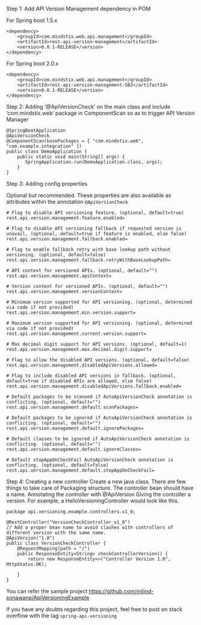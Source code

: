Step 1: Add API Version Management dependency in POM 

For Spring boot 1.5.x
```
<dependency>
    <groupId>com.mindstix.web.api.management</groupId>
    <artifactId>rest-api-version-management</artifactId>
    <version>0.0.1-RELEASE</version>
</dependency>
```
For Spring boot 2.0.x
```
<dependency>
    <groupId>com.mindstix.web.api.management</groupId>
    <artifactId>rest-api-version-management-SB2</artifactId>
    <version>0.0.1-RELEASE</version>
</dependency>
```
Step 2: Adding ‘@ApiVersionCheck’ on the main class and include ‘com.mindstix.web’ package in ComponentScan so as to trigger API Version Manager
```
@SpringBootApplication
@ApiVersionCheck
@ComponentScan(basePackages = { "com.mindstix.web", "com.example.integration" })
public class DemoApplication {
    public static void main(String[] args) {
       SpringApplication.run(DemoApplication.class, args);
    }
}
```
Step 3: Adding config properties

Optional but recommended. These properties are also available as attributes within the annotation `@ApiVersionCheck`
```
# Flag to disable API versioning feature. (optional, default=true)
rest.api.version.management.feature.enabled=

# Flag to disable API versioning fallback if requested version is unavail. (optional, default=true if feature is enabled, else false)
rest.api.version.management.fallback.enabled=

# Flag to enable fallback retry with base lookup path without versioning. (optional, default=false)
rest.api.version.management.fallback.retryWithBaseLookupPath=

# API context for versioned APIs. (optional, default="")
rest.api.version.management.apiContext=

# Version context for versioned APIs. (optional, default="")
rest.api.version.management.versionContext=

# Minimum version supported for API versioning. (optional, determined via code if not provided)
rest.api.version.management.min.version.support=

# Maximum version supported for API versioning. (optional, determined via code if not provided)
rest.api.version.management.current.version.support=

# Max decimal digit support for API versions. (optional, default=1)
rest.api.version.management.max.decimal.digit.support=

# Flag to allow the disabled API versions. (optional, default=false)
rest.api.version.management.disabledApiVersions.allowed=

# Flag to include disabled API versions in fallback. (optional, default=true if disabled APIs are allowed, else false)
rest.api.version.management.disabledApiVersions.fallback.enabled=

# Default packages to be scanned if AutoApiVersionCheck annotation is conflicting. (optional, default="")
rest.api.version.management.default.scanPackages=

# Default packages to be ignored if AutoApiVersionCheck annotation is conflicting. (optional, default="")
rest.api.version.management.default.ignorePackages=

# Default classes to be ignored if AutoApiVersionCheck annotation is conflicting. (optional, default="")
rest.api.version.management.default.ignoreClasses=

# Default stopAppOnCheckFail AutoApiVersionCheck annotation is conflicting. (optional, default=false)
rest.api.version.management.default.stopAppOnCheckFail=
```
Step 4: Creating a new controller
Create a new java class. There are few things to take care of
Packaging structure.
The controller bean should have a name.
Annotating the controller with @ApiVersion
Giving the controller a version.
For example, a HelloVersioningController would look like this.
```
package api.versioning.example.controllers.v1_0;

@RestController("VersionCheckController_v1_0")
// Add a proper bean name to avoid clashes with controllers of different version with the same name.
@ApiVersion("1.0")
public class VersionCheckController {
    @RequestMapping(path = "/")
    public ResponseEntity<String> checkControllerVersion() {
        return new ResponseEntity<>("Controller Version 1.0", HttpStatus.OK);

    }
}
```
You can refer the sample project
https://github.com/milind-sonawane/ApiVersioningExample

If you have any doubts regarding this project, feel free to post on stack overflow with the tag `spring-api-versioning`
